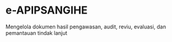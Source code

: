 # e-APIPSANGIHE
Mengelola dokumen hasil pengawasan, audit, reviu, evaluasi, dan pemantauan tindak lanjut
